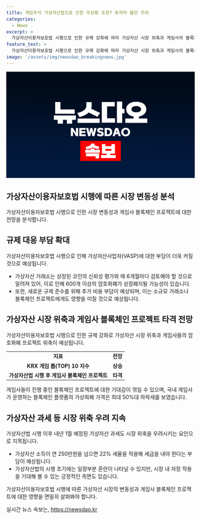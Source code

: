 ```yaml
---
title: 게임주식 가상자산법으로 인한 우상향 조정? 투자자 불안 우려
categories:
  - News
excerpt: >
  가상자산이용자보호법 시행으로 인한 규제 강화에 따라 가상자산 시장 위축과 게임사의 블록체인 프로젝트 타격이 우려된다. 특히, 가상자산사업자(VASP)는 추가 부담을 감수하면서 규제 준수에 대한 어려움이 예상된다. 이에 따라 게임사들의 블록체인 프로젝트에 대한 기대감이 꺾일 수 있다. 미국·일본·독일의 악재로 이미 시장이 침체되고 있어 시장 내 자정 작용을 기대해야 할 것으로 분석된다. 내년 1월에 예정된 가상자산 과세로 더 많은 악재가 예상되고 있으며, 시장은 혼란스럽지만 자율규제로서 긍정적인 변화를 기대해야 한다.
feature_text: >
  가상자산이용자보호법 시행으로 인한 규제 강화에 따라 가상자산 시장 위축과 게임사의 블록체인 프로젝트 타격이 우려된다. 특히, 가상자산사업자(VASP)는 추가 부담을 감수하면서 규제 준수에 대한 어려움이 예상된다. 이에 따라 게임사들의 블록체인 프로젝트에 대한 기대감이 꺾일 수 있다. 미국·일본·독일의 악재로 이미 시장이 침체되고 있어 시장 내 자정 작용을 기대해야 할 것으로 분석된다. 내년 1월에 예정된 가상자산 과세로 더 많은 악재가 예상되고 있으며, 시장은 혼란스럽지만 자율규제로서 긍정적인 변화를 기대해야 한다.
image: '/assets/img/newsdao_breakingnews.jpg'
---
```


<p><img src="/assets/img/newsdao_breakingnews.jpg" alt="implanttips 속보" /></p>

<h2>가상자산이용자보호법 시행에 따른 시장 변동성 분석</h2>

<p data-ke-size="size16">가상자산이용자보호법 시행으로 인한 시장 변동성과 게임사 블록체인 프로젝트에 대한 전망을 분석합니다.</p>

<h2>규제 대응 부담 확대</h2>

<p data-ke-size="size16">가상자산이용자보호법 시행으로 인해 가상자산사업자(VASP)에 대한 부담이 더욱 커질 것으로 예상됩니다.</p>

<ul>
  <li>가상자산 거래소는 상장된 코인의 신뢰성 평가와 매 6개월마다 검토해야 할 것으로 알려져 있어, 이로 인해 600개 이상의 암호화폐가 상장폐지될 가능성이 있습니다.</li>
  <li>또한, 새로운 규제 준수를 위해 추가 비용 부담이 예상되며, 이는 소규모 거래소나 블록체인 프로젝트에게도 영향을 미칠 것으로 예상됩니다.</li>
</ul>

<h2>가상자산 시장 위축과 게임사 블록체인 프로젝트 타격 전망</h2>

<p data-ke-size="size16">가상자산이용자보호법 시행으로 인한 규제 강화로 가상자산 시장 위축과 게임사들의 암호화폐 프로젝트 위축이 예상됩니다.</p>

<table>
  <tr>
    <td style="text-align: center; height: 17px;"><b>지표</b></td>
    <td style="text-align: center; height: 17px;"><b>전망</b></td>
  </tr>
  <tr>
    <td style="text-align: center; height: 17px;"><b>KRX 게임 톱(TOP) 10 지수</b></td>
    <td style="text-align: center; height: 17px;"><b>상승</b></td>
  </tr>
  <tr>
    <td style="text-align: center; height: 17px;"><b>가상자산법 시행 후 게임사 블록체인 프로젝트</b></td>
    <td style="text-align: center; height: 17px;"><b>타격</b></td>
  </tr>
</table>

<p data-ke-size="size16">게임사들이 진행 중인 블록체인 프로젝트에 대한 기대감이 꺾일 수 있으며, 국내 게임사가 운영하는 블록체인 플랫폼의 가상화폐 가격은 최대 50%대 하락세를 보였습니다.</p>

<h2>가상자산 과세 등 시장 위축 우려 지속</h2>

<p data-ke-size="size16">가상자산법 시행 이후 내년 1월 예정된 가상자산 과세도 시장 위축을 우려시키는 요인으로 지목됩니다.</p>

<ul>
  <li>가상자산 소득이 연 250만원을 넘으면 22% 세율을 적용해 세금을 내야 한다는 부담이 예상됩니다.</li>
  <li>가상자산법의 시행 초기에는 일정부분 혼란이 나타날 수 있지만, 시장 내 자정 작용을 기대해 볼 수 있는 긍정적인 측면도 있습니다.</li>
</ul>

<p data-ke-size="size16">가상자산이용자보호법 시행에 따른 가상자산 시장의 변동성과 게임사 블록체인 프로젝트에 대한 영향을 면밀히 살펴봐야 합니다.</p>
실시간 뉴스 속보는, <a href="https://newsdao.kr" rel="dofollow">https://newsdao.kr</a>


